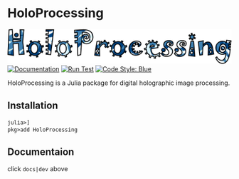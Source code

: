 # HoloProcessing
![](HoloProcessing.svg)
[![Documentation][docs-dev-img]][docs-dev-url]
[![Run Test][action-img]][action-url]
[![Code Style: Blue][blue-img]][blue-url]

HoloProcessing is a Julia package for digital holographic image processing.

## Installation

```shell
julia>]
pkg>add HoloProcessing
```

## Documentaion
click `docs|dev` above

[action-img]: https://github.com/rfhklwt/HoloProcessing.jl/workflows/Run%20tests/badge.svg
[action-url]: https://github.com/rfhklwt/HoloProcessing.jl/actions
[blue-img]: https://img.shields.io/badge/code%20style-blue-4495d1.svg
[blue-url]: https://github.com/invenia/BlueStyle
[docs-dev-img]: https://img.shields.io/badge/docs-dev-blue.svg
[docs-dev-url]: https://rfhklwt.github.io/HoloProcessing.jl/dev